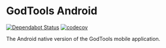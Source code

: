 GodTools Android
================

[![Dependabot Status](https://api.dependabot.com/badges/status?host=github&repo=CruGlobal/godtools-android)](https://dependabot.com)
[![codecov](https://codecov.io/gh/CruGlobal/godtools-android/branch/develop/graph/badge.svg)](https://codecov.io/gh/CruGlobal/godtools-android)

The Android native version of the GodTools mobile application.
